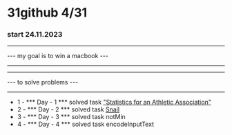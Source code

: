 # 31github 4/31

### start 24.11.2023

***

--- my goal is to win a macbook ---

***

***

--- to solve problems ---

***
- 1 - *** Day - 1 *** solved task ["Statistics for an Athletic Association"](https://www.codewars.com/kata/55b3425df71c1201a800009c/solutions/javascript)
- 2 - *** Day - 2 *** solved task [Snail](https://www.codewars.com/kata/521c2db8ddc89b9b7a0000c1/solutions/javascript)
- 3 - *** Day - 3 *** solved task  notMin
- 4 - *** Day - 4 *** solved task  encodeInputText
